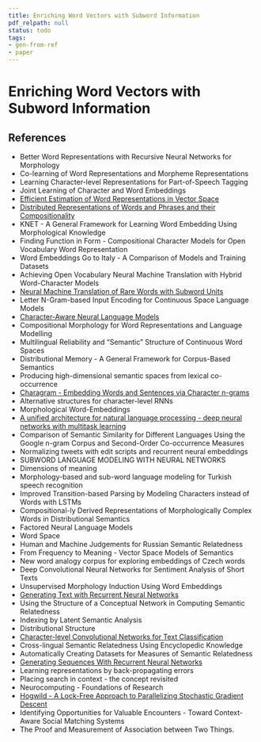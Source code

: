 ```yaml
---
title: Enriching Word Vectors with Subword Information
pdf_relpath: null
status: todo
tags:
- gen-from-ref
- paper
---
```


# Enriching Word Vectors with Subword Information

## References

- Better Word Representations with Recursive Neural Networks for Morphology
- Co-learning of Word Representations and Morpheme Representations
- Learning Character-level Representations for Part-of-Speech Tagging
- Joint Learning of Character and Word Embeddings
- [Efficient Estimation of Word Representations in Vector Space](./efficient-estimation-of-word-representations-in-vector-space.md)
- [Distributed Representations of Words and Phrases and their Compositionality](./distributed-representations-of-words-and-phrases-and-their-compositionality.md)
- KNET - A General Framework for Learning Word Embedding Using Morphological Knowledge
- Finding Function in Form - Compositional Character Models for Open Vocabulary Word Representation
- Word Embeddings Go to Italy - A Comparison of Models and Training Datasets
- Achieving Open Vocabulary Neural Machine Translation with Hybrid Word-Character Models
- [Neural Machine Translation of Rare Words with Subword Units](./neural-machine-translation-of-rare-words-with-subword-units.md)
- Letter N-Gram-based Input Encoding for Continuous Space Language Models
- [Character-Aware Neural Language Models](./character-aware-neural-language-models.md)
- Compositional Morphology for Word Representations and Language Modelling
- Multilingual Reliability and “Semantic” Structure of Continuous Word Spaces
- Distributional Memory - A General Framework for Corpus-Based Semantics
- Producing high-dimensional semantic spaces from lexical co-occurrence
- [Charagram - Embedding Words and Sentences via Character n-grams](./charagram-embedding-words-and-sentences-via-character-n-grams.md)
- Alternative structures for character-level RNNs
- Morphological Word-Embeddings
- [A unified architecture for natural language processing - deep neural networks with multitask learning](./a-unified-architecture-for-natural-language-processing-deep-neural-networks-with-multitask-learning.md)
- Comparison of Semantic Similarity for Different Languages Using the Google n-gram Corpus and Second-Order Co-occurrence Measures
- Normalizing tweets with edit scripts and recurrent neural embeddings
- SUBWORD LANGUAGE MODELING WITH NEURAL NETWORKS
- Dimensions of meaning
- Morphology-based and sub-word language modeling for Turkish speech recognition
- Improved Transition-based Parsing by Modeling Characters instead of Words with LSTMs
- Compositional-ly Derived Representations of Morphologically Complex Words in Distributional Semantics
- Factored Neural Language Models
- Word Space
- Human and Machine Judgements for Russian Semantic Relatedness
- From Frequency to Meaning - Vector Space Models of Semantics
- New word analogy corpus for exploring embeddings of Czech words
- Deep Convolutional Neural Networks for Sentiment Analysis of Short Texts
- Unsupervised Morphology Induction Using Word Embeddings
- [Generating Text with Recurrent Neural Networks](./generating-text-with-recurrent-neural-networks.md)
- Using the Structure of a Conceptual Network in Computing Semantic Relatedness
- Indexing by Latent Semantic Analysis
- Distributional Structure
- [Character-level Convolutional Networks for Text Classification](./character-level-convolutional-networks-for-text-classification.md)
- Cross-lingual Semantic Relatedness Using Encyclopedic Knowledge
- Automatically Creating Datasets for Measures of Semantic Relatedness
- [Generating Sequences With Recurrent Neural Networks](./generating-sequences-with-recurrent-neural-networks.md)
- Learning representations by back-propagating errors
- Placing search in context - the concept revisited
- Neurocomputing - Foundations of Research
- [Hogwild - A Lock-Free Approach to Parallelizing Stochastic Gradient Descent](./hogwild-a-lock-free-approach-to-parallelizing-stochastic-gradient-descent.md)
- Identifying Opportunities for Valuable Encounters - Toward Context-Aware Social Matching Systems
- The Proof and Measurement of Association between Two Things.
